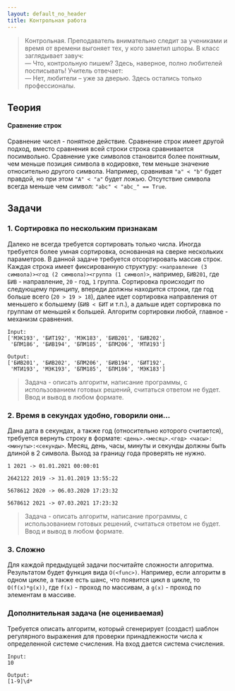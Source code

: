 ```yaml
---
layout: default_no_header
title: Контрольная работа
---
```


> Контрольная. Преподаватель внимательно следит за учениками и время от времени выгоняет тех, у кого заметил шпоры. В 
> класс заглядывает завуч:  
> — Что, контрольную пишем? Здесь, наверное, полно любителей посписывать! 
> Учитель отвечает:  
> — Нет, любители – уже за дверью. Здесь остались только профессионалы.


## Теория

#### Сравнение строк

Сравнение чисел - понятное действие. Сравнение строк имеет другой подход, вместо сравнения всей строки строка 
сравнивается посимвольно. Сравнение уже символов становится более понятным, чем меньше позиция символа в кодировке, тем
меньше значение относительно другого символа. Например, сравнивая `"a" < "b"` будет правдой, но при этом `"А" < "а"` будет
ложью. Отсутствие символа всегда меньше чем символ: `"abc" < "abc_" == True`.

## Задачи

### 1. Сортировка по нескольким признакам

Далеко не всегда требуется сортировать только числа. Иногда требуется более умная сортировка, основанная на сверке 
нескольких параметров. В данной задаче требуется отсортировать массив строк. Каждая строка имеет фиксированную структуру: 
`<направление (3 символа)><год (2 символа)><группа (1 символ)>`, например, `БИВ201`, где `БИВ` - направление, `20` - год,
`1` группа. Сортировка происходит по следующему принципу, впереди должны находится строки, где год больше всего (`20 > 19 > 18`), далее
идет сортировка направления от меньшего к большему (`БИВ < БИТ` и т.п.), а дальше идет сортировка по группам от меньшей к большей.
Алгоритм сортировки любой, главное - механизм сравнения.

```
Input:
['МЭК193', 'БИТ192', 'МЭК183', 'БИВ201', 'БИВ202',
 'БПМ186', 'БИВ194', 'БПМ185', 'БПМ206', 'МТИ193']

Output:
['БИВ201', 'БИВ202', 'БПМ206', 'БИВ194', 'БИТ192',
 'МТИ193', 'МЭК193', 'БПМ185', 'БПМ186', 'МЭК183']
```

> Задача - описать алгоритм, написание программы, с использованием готовых решений, считаться ответом не будет. Ввод
> и вывод в любом формате.


### 2. Время в секундах удобно, говорили они...

Дана дата в секундах, а также год (относительно которого считается), требуется вернуть строку в формате: 
`<день>.<месяц>.<год> <часы>:<минуты>:<секунды>`. Месяц, день, часы, минуты и секунды должны быть длиной в 2 символа.
Выход за границу года проверять не нужно.

```
1 2021 -> 01.01.2021 00:00:01

2642122 2019 -> 31.01.2019 13:55:22

5678612 2020 -> 06.03.2020 17:23:32

5678612 2021 -> 07.03.2021 17:23:32
```

> Задача - описать алгоритм, написание программы, с использованием готовых решений, считаться ответом не будет. Ввод
> и вывод в любом формате.

### 3. Сложно

Для каждой предыдущей задачи посчитайте сложности алгоритма. Результатом будет функция вида `O(<func>)`. Например, если 
алгоритм в одном цикле, а также есть шанс, что появится цикл в цикле, то `O(f(x)*g(x))`, где `f(x)` - проход по массивам,
а `g(x)` - проход по элементам в массиве.

### Дополнительная задача (не оцениваемая)

Требуется описать алгоритм, который сгенерирует (создаст) шаблон регулярного выражения для проверки принадлежности числа 
к определенной системе счисления. На вход дается система счисления. 

```
Input:
10

Output:
[1-9]\d*
```